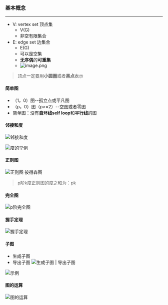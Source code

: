 ### 基本概念
---
- V: vertex set 顶点集
	- V(G)
	- 非空有限集合
- E: edge set 边集合
	- E(G)
	- 可以是空集
	- **无序偶**的**可重集**
	- ![image.png](https://obsidian-1326430649.cos.ap-chongqing.myqcloud.com/pic/202405272215105.png)
>顶点一定要用**小圆圈**或者**黑点**表示
#### 简单图

- （1，0）图--孤立点或平凡图
- （p，0）图（p>=2）--空图或者零图
- 简单图：没有**自环线self loop**和**平行线**的图
#### 邻接和度

![邻接和度](https://obsidian-1326430649.cos.ap-chongqing.myqcloud.com/pic/202405272224342.png)

![度的举例](https://obsidian-1326430649.cos.ap-chongqing.myqcloud.com/pic/202405272228497.png)

#### 正则图

![正则图 彼得森图](https://obsidian-1326430649.cos.ap-chongqing.myqcloud.com/pic/202405272231287.png)
>p阶k度正则图的度之和为：pk
#### 完全图

![p阶完全图](https://obsidian-1326430649.cos.ap-chongqing.myqcloud.com/pic/202405272237054.png)

#### 握手定理

![握手定理](https://obsidian-1326430649.cos.ap-chongqing.myqcloud.com/pic/202405272246093.png)

#### 子图

- 生成子图
- 导出子图
![生成子图 | 导出子图](https://obsidian-1326430649.cos.ap-chongqing.myqcloud.com/pic/202405272254676.png)

![示例](https://obsidian-1326430649.cos.ap-chongqing.myqcloud.com/pic/202405272256511.png)

#### 图的运算

![图的运算](https://obsidian-1326430649.cos.ap-chongqing.myqcloud.com/pic/202405272304773.png)
